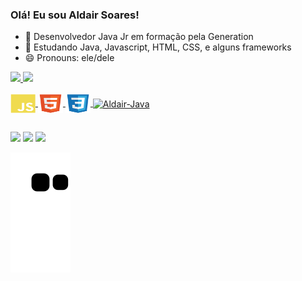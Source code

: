 ### Olá! Eu sou Aldair Soares!

- 🔭 Desenvolvedor Java Jr em formação pela Generation
- 🌱 Estudando Java, Javascript, HTML, CSS, e alguns frameworks
- 😄 Pronouns: ele/dele


 <div align="space-between">
  <a href="https://github.com/aldairsoares">
  <img height="180em" src="https://github-readme-stats.vercel.app/api?username=aldairsoares&show_icons=true&theme=dracula&include_all_commits=true&count_private=true"/>
  <img height="180em" src="https://github-readme-stats.vercel.app/api/top-langs/?username=aldairsoares&layout=compact&langs_count=7&theme=dracula"/>
</div>
 <div style="display: inline_block"><br>
  <img align="center" alt="Aldair-Js" height="30" width="40" src="https://raw.githubusercontent.com/devicons/devicon/master/icons/javascript/javascript-plain.svg">
  <img align="center" alt="Aldair-HTML" height="30" width="40" src="https://raw.githubusercontent.com/devicons/devicon/master/icons/html5/html5-original.svg">
  <img align="center" alt="Aldair-CSS" height="30" width="40" src="https://raw.githubusercontent.com/devicons/devicon/master/icons/css3/css3-original.svg">
  <img align="center" alt="Aldair-Java" height="30" width="40" src="https://cdn.jsdelivr.net/gh/devicons/devicon/icons/java/java-original-wordmark.svg">
 </div>

##
  
<div> 
  <a href = "mailto:aldair.soares.as@gmail.com"><img src="https://img.shields.io/badge/Gmail-D14836?style=for-the-badge&logo=gmail&logoColor=white" target="_blank"></a>
   <a href = "mailto:aldair_soares@hotmail.com"><img src="https://img.shields.io/badge/Microsoft_Outlook-0078D4?style=for-the-badge&logo=microsoft-outlook&logoColor=white" target="_blank"></a>
  <a href="https://www.linkedin.com/in/aldair-soares" target="_blank"><img src="https://img.shields.io/badge/-LinkedIn-%230077B5?style=for-the-badge&logo=linkedin&logoColor=white" target="_blank"></a>

  
![Snake animation](https://github.com/aldairsoares/aldairsoares/blob/output/github-contribution-grid-snake.svg)
  
</div>
